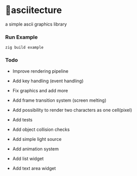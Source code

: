 # 🔺asciitecture
a simple ascii graphics library

### Run Example
```zig build example```

### Todo
- Improve rendering pipeline
- Add key handling (event handling)
- Fix graphics and add more
- Add frame transition system (screen melting)
- Add possibility to render two characters as one cell(pixel)
- Add tests

- Add object collision checks
- Add simple light source
- Add animation system
- Add list widget
- Add text area widget
